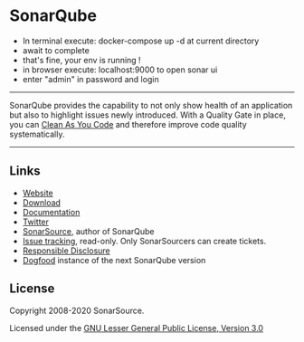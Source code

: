 # SonarQube

- In terminal execute: docker-compose up -d at current directory
- await to complete
- that's fine, your env is running !
- in browser execute: localhost:9000 to open sonar ui
- enter "admin" in password and login

---

SonarQube provides the capability to not only show health of an application but also to highlight issues newly introduced. With a Quality Gate in place, you can [Clean As You Code](https://blog.sonarsource.com/clean-as-you-code) and therefore improve code quality systematically.

---

## Links

- [Website](https://www.sonarqube.org)
- [Download](https://www.sonarqube.org/downloads/)
- [Documentation](https://docs.sonarqube.org)
- [Twitter](https://twitter.com/SonarQube)
- [SonarSource](https://www.sonarsource.com), author of SonarQube
- [Issue tracking](https://jira.sonarsource.com/browse/SONAR/), read-only. Only SonarSourcers can create tickets.
- [Responsible Disclosure](https://community.sonarsource.com/t/responsible-vulnerability-disclosure/9317)
- [Dogfood](https://next.sonarqube.com/sonarqube) instance of the next SonarQube version

## License

Copyright 2008-2020 SonarSource.

Licensed under the [GNU Lesser General Public License, Version 3.0](https://www.gnu.org/licenses/lgpl.txt)